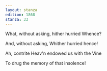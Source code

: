 ```yaml
---
layout: stanza
edition: 1868
stanza: 33
---
```


What, without asking, hither hurried Whence?

And, without asking, Whither hurried hence!

Ah, contrite Heav'n endowed us with the Vine

To drug the memory of that insolence!
